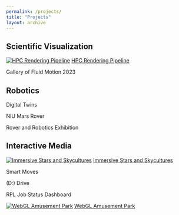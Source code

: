 ```yaml
---
permalink: /projects/
title: "Projects"
layout: archive
---
```


## Scientific Visualization

[![HPC Rendering Pipeline][1]][2] [HPC Rendering Pipeline](https://halbry.github.io/personal-page/sciviz/)

[1]: https://halbry.github.io/personal-page/assets/images/sciviz/star-thumb-small.png
[2]: https://halbry.github.io/personal-page/sciviz/


Gallery of Fluid Motion 2023

## Robotics

Digital Twins

NIU Mars Rover

Rover and Robotics Exhibition

## Interactive Media

[![Immersive Stars and Skycultures][1]][2] [Immersive Stars and Skycultures](https://halbry.github.io/CS528-Docs/) 

[1]: https://halbry.github.io/personal-page/assets/images/imss-small.png
[2]: https://halbry.github.io/CS528-Docs/

Smart Moves

(D:) Drive

RPL Job Status Dashboard

[![WebGL Amusement Park][1]][2] [WebGL Amusement Park](https://halbry.github.io/webgl-park/ParkA4/index.html)

[1]: https://halbry.github.io/personal-page/assets/images/webgl.png
[2]: https://halbry.github.io/webgl-park/ParkA4/index.html